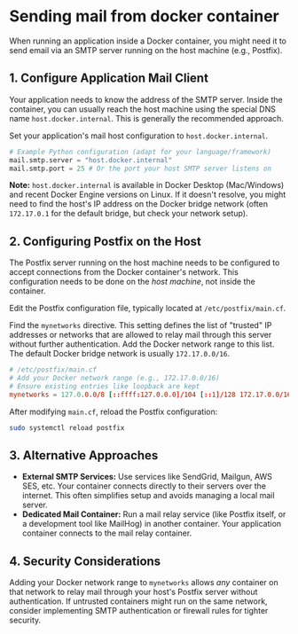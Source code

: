 # Sending mail from docker container

When running an application inside a Docker container, you might need it to send email via an SMTP server running on the host machine (e.g., Postfix).

## 1. Configure Application Mail Client

Your application needs to know the address of the SMTP server. Inside the container, you can usually reach the host machine using the special DNS name `host.docker.internal`. This is generally the recommended approach.

Set your application's mail host configuration to `host.docker.internal`.

```python
# Example Python configuration (adapt for your language/framework)
mail.smtp.server = "host.docker.internal"
mail.smtp.port = 25 # Or the port your host SMTP server listens on
```

**Note:** `host.docker.internal` is available in Docker Desktop (Mac/Windows) and recent Docker Engine versions on Linux. If it doesn't resolve, you might need to find the host's IP address on the Docker bridge network (often `172.17.0.1` for the default bridge, but check your network setup).

## 2. Configuring Postfix on the Host

The Postfix server running on the host machine needs to be configured to accept connections from the Docker container's network. This configuration needs to be done on the *host machine*, not inside the container.

Edit the Postfix configuration file, typically located at `/etc/postfix/main.cf`.

Find the `mynetworks` directive. This setting defines the list of "trusted" IP addresses or networks that are allowed to relay mail through this server without further authentication. Add the Docker network range to this list. The default Docker bridge network is usually `172.17.0.0/16`.

```cf
# /etc/postfix/main.cf
# Add your Docker network range (e.g., 172.17.0.0/16)
# Ensure existing entries like loopback are kept
mynetworks = 127.0.0.0/8 [::ffff:127.0.0.0]/104 [::1]/128 172.17.0.0/16
```

After modifying `main.cf`, reload the Postfix configuration:

```bash
sudo systemctl reload postfix
```

## 3. Alternative Approaches

*   **External SMTP Services:** Use services like SendGrid, Mailgun, AWS SES, etc. Your container connects directly to their servers over the internet. This often simplifies setup and avoids managing a local mail server.
*   **Dedicated Mail Container:** Run a mail relay service (like Postfix itself, or a development tool like MailHog) in another container. Your application container connects to the mail relay container.

## 4. Security Considerations

Adding your Docker network range to `mynetworks` allows *any* container on that network to relay mail through your host's Postfix server without authentication. If untrusted containers might run on the same network, consider implementing SMTP authentication or firewall rules for tighter security.
